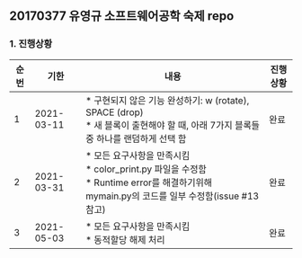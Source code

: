 ## 20170377 유영규 소프트웨어공학 숙제 repo

### 1. 진행상황

| 순번 | 기한       | 내용                                                         | 진행상황 |
| ---- | ---------- | ------------------------------------------------------------ | -------- |
| 1    | 2021-03-11 | * 구현되지 않은 기능 완성하기: w (rotate), SPACE (drop)<br />* 새 블록이 출현해야 할 때, 아래 7가지 블록들 중 하나를 랜덤하게 선택 함 | 완료     |
| 2    | 2021-03-31 | * 모든 요구사항을 만족시킴<br />* color_print.py 파일을 수정함<br />* Runtime error를 해결하기위해 mymain.py의 코드를 일부 수정함(issue #13 참고) | 완료     |
| 3    | 2021-05-03 | * 모든 요구사항을 만족시킴<br />* 동적할당 해제 처리      | 완료   |

